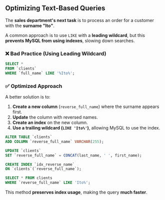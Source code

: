 ## **Optimizing Text-Based Queries**

The **sales department's next task** is to process an order for a customer with the **surname "Ito"**.  

A common approach is to use `LIKE` with a **leading wildcard**, but this **prevents MySQL from using indexes**, slowing down searches.  

### **❌ Bad Practice (Using Leading Wildcard)**

```sql
SELECT *
FROM `clients`  
WHERE `full_name` LIKE '%Ito%';
```

### **✅ Optimized Approach**

A better solution is to:  

  1. **Create a new column** (`reverse_full_name`) where the surname appears first.  
  2. **Update** the column with reversed names.  
  3. **Create an index** on the new column.  
  4. **Use a trailing wildcard (`LIKE 'Ito%'`)**, allowing MySQL to use the index.  

```sql
ALTER TABLE `clients`
ADD COLUMN `reverse_full_name` VARCHAR(255);

UPDATE `clients`  
SET `reverse_full_name` = CONCAT(last_name, ' ', first_name);  

CREATE INDEX `idx_reverse_name`
ON `clients`(`reverse_full_name`);  

SELECT * FROM clients  
WHERE `reverse_full_name` LIKE 'Ito%';
```

This method **preserves index usage**, making the query **much faster**.
